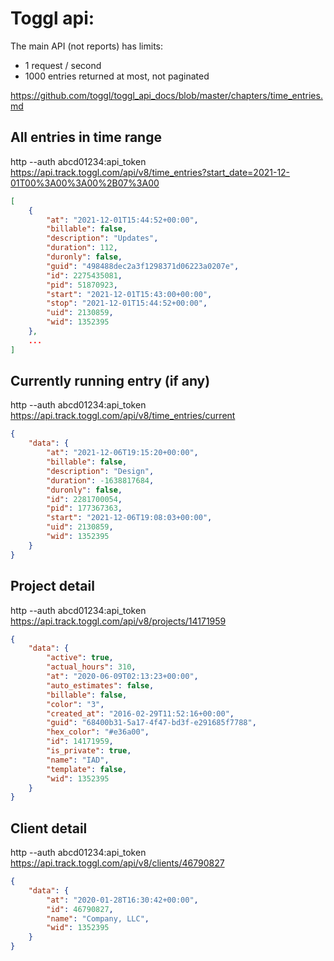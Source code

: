 # Toggl api:

The main API (not reports) has limits:
- 1 request / second
- 1000 entries returned at most, not paginated

https://github.com/toggl/toggl_api_docs/blob/master/chapters/time_entries.md

## All entries in time range

http --auth abcd01234:api_token https://api.track.toggl.com/api/v8/time_entries?start_date=2021-12-01T00%3A00%3A00%2B07%3A00

```json
[
    {
        "at": "2021-12-01T15:44:52+00:00",
        "billable": false,
        "description": "Updates",
        "duration": 112,
        "duronly": false,
        "guid": "498488dec2a3f1298371d06223a0207e",
        "id": 2275435081,
        "pid": 51870923,
        "start": "2021-12-01T15:43:00+00:00",
        "stop": "2021-12-01T15:44:52+00:00",
        "uid": 2130859,
        "wid": 1352395
    },
    ...
]
```

## Currently running entry (if any)

http --auth abcd01234:api_token https://api.track.toggl.com/api/v8/time_entries/current

```json
{
    "data": {
        "at": "2021-12-06T19:15:20+00:00",
        "billable": false,
        "description": "Design",
        "duration": -1638817684,
        "duronly": false,
        "id": 2281700054,
        "pid": 177367363,
        "start": "2021-12-06T19:08:03+00:00",
        "uid": 2130859,
        "wid": 1352395
    }
}
```

## Project detail

http --auth abcd01234:api_token https://api.track.toggl.com/api/v8/projects/14171959

```json
{
    "data": {
        "active": true,
        "actual_hours": 310,
        "at": "2020-06-09T02:13:23+00:00",
        "auto_estimates": false,
        "billable": false,
        "color": "3",
        "created_at": "2016-02-29T11:52:16+00:00",
        "guid": "68400b31-5a17-4f47-bd3f-e291685f7788",
        "hex_color": "#e36a00",
        "id": 14171959,
        "is_private": true,
        "name": "IAD",
        "template": false,
        "wid": 1352395
    }
}
```

## Client detail

http --auth abcd01234:api_token https://api.track.toggl.com/api/v8/clients/46790827

```json
{
    "data": {
        "at": "2020-01-28T16:30:42+00:00",
        "id": 46790827,
        "name": "Company, LLC",
        "wid": 1352395
    }
}
```


